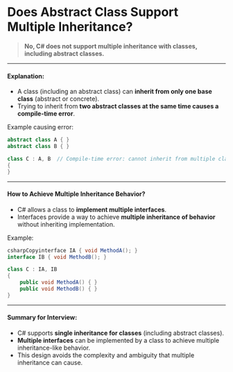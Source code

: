 # Does Abstract Class Support Multiple Inheritance?

> **No, C# does not support multiple inheritance with classes, including abstract classes.**

***

#### Explanation:

* A class (including an abstract class) can **inherit from only one base class** (abstract or concrete).
* Trying to inherit from **two abstract classes at the same time causes a compile-time error**.

Example causing error:

```csharp
abstract class A { }
abstract class B { }

class C : A, B  // Compile-time error: cannot inherit from multiple classes
{
}
```

***

#### How to Achieve Multiple Inheritance Behavior?

* C# allows a class to **implement multiple interfaces**.
* Interfaces provide a way to achieve **multiple inheritance of behavior** without inheriting implementation.

Example:

```csharp
csharpCopyinterface IA { void MethodA(); }
interface IB { void MethodB(); }

class C : IA, IB
{
    public void MethodA() { }
    public void MethodB() { }
}
```

***

#### Summary for Interview:

* C# supports **single inheritance for classes** (including abstract classes).
* **Multiple interfaces** can be implemented by a class to achieve multiple inheritance-like behavior.
* This design avoids the complexity and ambiguity that multiple inheritance can cause.
